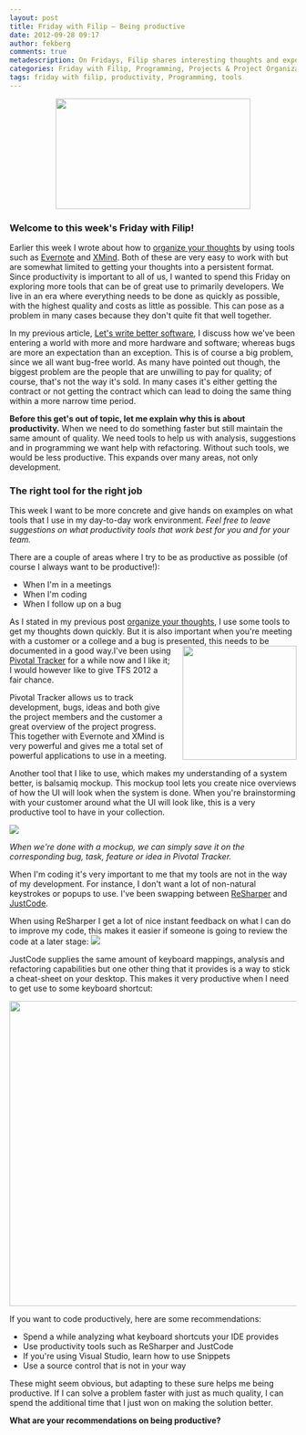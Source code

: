 ```yaml
---
layout: post
title: Friday with Filip – Being productive
date: 2012-09-28 09:17
author: fekberg
comments: true
metadescription: On Fridays, Filip shares interesting thoughts and experience that hopefully will lead to interesting discussions. Enjoy Friday with Filip!
categories: Friday with Filip, Programming, Projects & Project Organization
tags: friday with filip, productivity, Programming, tools
---
```

<img src="http://cdn.filipekberg.se/fekberg-blog/wp-content/uploads/2012/09/FridayWithFili.png" alt="" title="Friday with Filip" style="display: block;   margin-left: auto;   margin-right: auto;" width="342" height="194" class="aligncenter size-full wp-image-1016" />

<h3>Welcome to this week's Friday with Filip!</h3>
Earlier this week I wrote about how to <a href="http://www.filipekberg.se/2012/09/25/organize-your-thoughts/">organize your thoughts</a> by using tools such as <a href="http://evernote.com">Evernote</a> and <a href="http://www.xmind.net/">XMind</a>. Both of these are very easy to work with but are somewhat limited to getting your thoughts into a persistent format. Since productivity is important to all of us, I wanted to spend this Friday on exploring more tools that can be of great use to primarily developers. We live in an era where everything needs to be done as quickly as possible, with the highest quality and costs as little as possible. This can pose as a problem in many cases because they don't quite fit that well together.<!--excerpt-->

In my previous article, <a href="http://www.filipekberg.se/2012/09/27/lets-write-better-software/">Let's write better software</a>, I discuss how we've been entering a world with more and more hardware and software; whereas bugs are more an expectation than an exception. This is of course a big problem, since we all want bug-free world. As many have pointed out though, the biggest problem are the people that are unwilling to pay for quality; of course, that's not the way it's sold. In many cases it's either getting the contract or not getting the contract which can lead to doing the same thing within a more narrow time period. 

<strong>Before this get's out of topic, let me explain why this is about productivity.</strong> When we need to do something faster but still maintain the same amount of quality. We need tools to help us with analysis, suggestions and in programming we want help with refactoring. Without such tools, we would be less productive. This expands over many areas, not only development.

<h3>The right tool for the right job</h3>
This week I want to be more concrete and give hands on examples on what tools that I use in my day-to-day work environment. <em>Feel free to leave suggestions on what productivity tools that work best for you and for your team.</em>

There are a couple of areas where I try to be as productive as possible (of course I always want to be productive!):

<ul>
	<li>When I'm in a meetings</li>
	<li>When I'm coding</li>
	<li>When I follow up on a bug</li>
</ul>

As I stated in my previous post <a href="http://www.filipekberg.se/2012/09/25/organize-your-thoughts/">organize your thoughts</a>, I use some tools to get my thoughts down quickly. But it is also important when you're meeting with a customer or a college and a bug is presented, this needs to be documented in a good way.<img src="https://d3jgo56a5b0my0.cloudfront.net/images/v7/marcom/home/screenshots/featured.png" style="float: right; padding-left: 20px;" width="200" />I've been using <a href="http://www.pivotaltracker.com">Pivotal Tracker</a> for a while now and I like it; I would however like to give TFS 2012 a fair chance. 

Pivotal Tracker allows us to track development, bugs, ideas and both give the project members and the customer a great overview of the project progress. This together with Evernote and XMind is very powerful and gives me a total set of powerful applications to use in a meeting.

Another tool that I like to use, which makes my understanding of a system better, is balsamiq mockup. This mockup tool lets you create nice overviews of how the UI will look when the system is done. When you're brainstorming with your customer around what the UI will look like, this is a very productive tool to have in your collection.

<img src="http://www.balsamiq.com/images/mockups/screenshots/components.png" />

<em>When we're done with a mockup, we can simply save it on the corresponding bug, task, feature or idea in Pivotal Tracker.</em>

When I'm coding it's very important to me that my tools are not in the way of my development. For instance, I don't want a lot of non-natural keystrokes or popups to use. I've been swapping between <a href="http://www.jetbrains.com/resharper">ReSharper</a> and <a href="http://www.telerik.com/products/justcode.aspx">JustCode</a>.

When using ReSharper I get a lot of nice instant feedback on what I can do to improve my code, this makes it easier if someone is going to review the code at a later stage:
<img src="http://www.jetbrains.com/resharper/features/screenshots/50/marker_bar.png" />

JustCode supplies the same amount of keyboard mappings, analysis and refactoring capabilities but one other thing that it provides is a way to stick a cheat-sheet on your desktop. This makes it very productive when I need to get use to some keyboard shortcut:

<img src="http://cdn.filipekberg.se/fekberg-blog/wp-content/uploads/2012/09/KeyboardMapping.png" alt="" title="JustCode Keyboard Mappings" width="993" height="535" class="alignnone size-full wp-image-1320" />

If you want to code productively, here are some recommendations:

<ul>
	<li>Spend a while analyzing what keyboard shortcuts your IDE provides</li>
	<li>Use productivity tools such as ReSharper and JustCode</li>
	<li>If you're using Visual Studio, learn how to use Snippets</li>
	<li>Use a source control that is not in your way</li>
</ul>

These might seem obvious, but adapting to these sure helps me being productive. If I can solve a problem faster with just as much quality, I can spend the additional time that I just won on making the solution better.

<strong>What are your recommendations on being productive?</strong>
